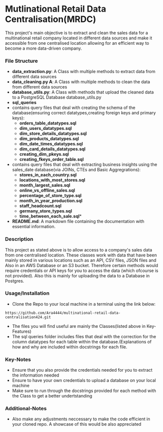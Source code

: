 # Mutlinational Retail Data Centralisation(MRDC)
This project's main objective is to extract and clean the sales data for a multinational retail company located in different data sources
and make it accessible from one centralised location allowing for an efficient way to become a more data-driven company.

### File Structure
- **data_extraction.py**: A Class with multiple methods to extract data from different data sources 
- **data_cleaning.py A**: A Class with multiple methods to clean the data from different data sources  
- **database_utils.py**: A Class with methods that upload the cleaned data to a PostgreSQL Database database_utils.py
- **sql_queries**
 - contains query files that deal with creating the schema of the database(ensuring correct datatypes,creating foreign keys and primary keys):
     - **orders_table_datatypes.sql**
     - **dim_users_datatypes.sql**
     - **dim_store_details_datatypes.sql**
     - **dim_products_datatypes.sql**
     - **dim_date_times_datatypes.sql**
     - **dim_card_details_datatypes.sql**
     - **creating_dim_pkeys.sql**
     - **creating_fkeys_order_table.sql**
 - contains query files that deal with extracting business insights using the sales_date database(via JOINs, CTEs and Basic Aggregrations):
     - **stores_in_each_country.sql**
     - **locations_with_most_stores.sql**
     - **month_largest_sales.sql**
     - **online_vs_offline_sales.sql**
     - **percentage_of_store_type.sql**
     - **month_in_year_production.sql**
     - **staff_headcount.sql**
     - **germany_store_types.sql**
     - **time_between_each_sale.sql***
 - **README.md**: A markdown file containing the documentation with essential information.
     
     

### Description
This project as stated above is to allow access to a company's sales data from one centralised location. These classes work with data that have been mainly
stored in various locations such as an API, CSV files, JSON files and Also in an AWS Database or an S3 bucket. Therefore certain methods would require credentials or API
keys for you to access the data (which ofcourse is not provided). Also this is mainly for uploading the data to a Database in Postgres.


### Usage/Installation
- Clone the Repo to your local machine in a terminal using the link below:
 ```
 https://github.com/Ara4444/multinational-retail-data-centralisation424.git
 ``` 
- The files you will find useful are mainly the Classes(listed above in Key-Features)
- The sql queries folder includes files that deal with the correction for the column datatypes for each table within the database.(Explanations of how and why are included
  within docstrings for each file. 

### Key-Notes
 - Ensure that you also provide the credentials needed for you to extract the information needed
 - Ensure to have your own credentials to upload a database on your local machine 
 - Make sure to run through the docstrings provided for each method with the Class to get a better undertstanding
 


### Additional-Notes
 - Also make any adjustments neccessary to make the code efficient in your cloned repo. A showcase of this would be also appreciated 
